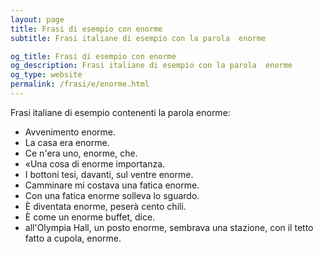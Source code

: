 ```yaml
---
layout: page
title: Frasi di esempio con enorme 
subtitle: Frasi italiane di esempio con la parola  enorme

og_title: Frasi di esempio con enorme 
og_description: Frasi italiane di esempio con la parola  enorme
og_type: website
permalink: /frasi/e/enorme.html
---
```


Frasi italiane di esempio contenenti la parola enorme:


- Avvenimento enorme.
- La casa era enorme.
- Ce n'era uno, enorme, che.
- «Una cosa di enorme importanza.
- I bottoni tesi, davanti, sul ventre enorme.
- Camminare mi costava una fatica enorme.
- Con una fatica enorme solleva lo sguardo.
- È diventata enorme, peserà cento chili.
- È come un enorme buffet, dice.
- all'Olympia Hall, un posto enorme, sembrava una stazione, con il tetto fatto a cupola, enorme.
